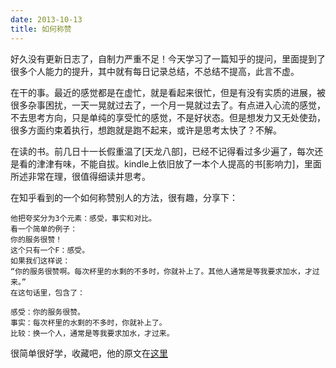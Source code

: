 ```yaml
--- 
date: 2013-10-13  
title: 如何称赞  
--- 
```


好久没有更新日志了，自制力严重不足！今天学习了一篇知乎的提问，里面提到了很多个人能力的提升，其中就有每日记录总结，不总结不提高，此言不虚。

在干的事。最近的感觉都是在虚忙，就是看起来很忙，但是有没有实质的进展，被很多杂事困扰，一天一晃就过去了，一个月一晃就过去了。有点进入心流的感觉，不去思考方向，只是单纯的享受忙的感觉，不是好状态。但是想发力又无处使劲，很多方面约束着执行，想跑就是跑不起来，或许是思考太快了？不解。

在读的书。前几日十一长假重温了[天龙八部]，已经不记得看过多少遍了，每次还是看的津津有味，不能自拔。kindle上依旧放了一本个人提高的书[影响力]，里面所述非常在理，很值得细读并思考。

在知乎看到的一个如何称赞别人的方法，很有趣，分享下： 

	他把夸奖分为3个元素：感受，事实和对比。
	看一个简单的例子：
	你的服务很赞！
	这个只有一个F：感受。
	如果我们这样说：
	“你的服务很赞啊。每次杯里的水剩的不多时，你就补上了。其他人通常是等我要求加水，才过来。”
	在这句话里，包含了：
	
	感受：你的服务很赞。
	事实：每次杯里的水剩的不多时，你就补上了。
	比较：换一个人，通常是等我要求加水，才过来。

很简单很好学，收藏吧，他的原文在[这里](http://zhi.hu/Qvmy)